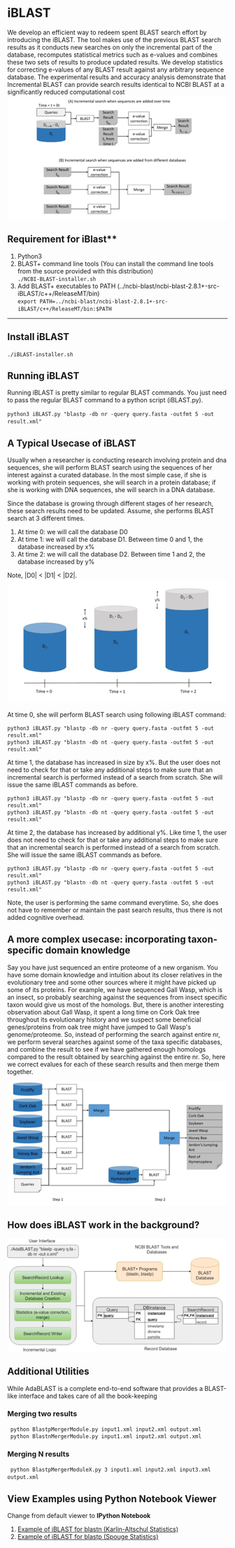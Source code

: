 # iBLAST
We develop an efficient way to redeem spent BLAST search effort by introducing the iBLAST. The tool makes use of the previous BLAST search results as it conducts new searches on only the incremental part of the database, recomputes statistical metrics such as e-values and combines these two sets of results to produce updated results. We develop statistics for correcting e-values of any BLAST result against any arbitrary sequence database. The experimental results and accuracy analysis demonstrate that Incremental BLAST can provide search results identical to NCBI BLAST at a significantly reduced computational cost
![Show](docs/iblast.jpg)
## Requirement for iBlast**

1. Python3
2. BLAST+ command line tools (You can install the command line tools from the source provided with this distribution)  
`./NCBI-BLAST-installer.sh`  
3. Add BLAST+ executables to PATH (../ncbi-blast/ncbi-blast-2.8.1+-src-iBLAST/c++/ReleaseMT/bin)  
 `export PATH=../ncbi-blast/ncbi-blast-2.8.1+-src-iBLAST/c++/ReleaseMT/bin:$PATH`

---

## Install iBLAST

`./iBLAST-installer.sh`


## Running iBLAST
Running iBLAST is pretty similar to regular BLAST commands. You just need to pass the regular BLAST command to a python script (iBLAST.py).

`python3 iBLAST.py "blastp -db nr -query query.fasta -outfmt 5 -out result.xml"`


## A Typical Usecase of iBLAST
Usually when a researcher is conducting research involving protein and dna sequences, she will perform BLAST 
search using the sequences of her interest against a curated database. In the most simple case, if she is 
working with protein sequences, she will search in a protein database; if she is working with DNA sequences, 
she will search in a DNA database.

Since the database is growing through different stages of her research, these search results need to be updated.
Assume, she performs BLAST search at 3 different times.

1. At time 0: we will call the database D0
2. At time 1: we will call the database D1. Between time 0 and 1, the database increased by x%
3. At time 2: we will call the database D2. Between time 1 and 2, the database increased by y%


Note, |D0| < |D1| < |D2|.
![Show](examples/usecase1.jpg)

At time 0, she will perform BLAST search using following iBLAST command:
```
python3 iBLAST.py "blastp -db nr -query query.fasta -outfmt 5 -out result.xml"  
python3 iBLAST.py "blastn -db nt -query query.fasta -outfmt 5 -out result.xml"
```

At time 1, the database has increased in size by x%. But the user does not need to check for that or take any additional
steps to make sure that an incremental search is performed instead of a search from scratch. She will issue the
same iBLAST commands as before.

```
python3 iBLAST.py "blastp -db nr -query query.fasta -outfmt 5 -out result.xml"  
python3 iBLAST.py "blastn -db nt -query query.fasta -outfmt 5 -out result.xml"
```

At time 2, the database has increased by additional y%. Like time 1, the user does not need to check for that or take any additional
steps to make sure that an incremental search is performed instead of a search from scratch. She will issue the
same iBLAST commands as before.

```
python3 iBLAST.py "blastp -db nr -query query.fasta -outfmt 5 -out result.xml"  
python3 iBLAST.py "blastn -db nt -query query.fasta -outfmt 5 -out result.xml"
```

Note, the user is performing the same command everytime. So, she does not have to remember or maintain the past search results, thus there is not added cognitive overhead.

## A more complex usecase: incorporating taxon-specific domain knowledge
Say you have just sequenced an entire proteome of a new organism. You have some domain knowledge and intuition about its closer relatives in the evolutionary tree and some other sources where it 
might have picked up some of its proteins. For example, we have sequenced Gall Wasp, which is an insect, so probably searching against the sequences from insect specific taxon would give us
most of the homologs. But, there is another interesting observation about Gall Wasp, it spent a long time on Cork Oak tree throughout its evolutionary history and we suspect some beneficial 
genes/proteins from oak tree might have jumped to Gall Wasp's genome/proteome. So, instead of performing the search against entire nr, we perform several searches against some of the taxa specific databases,
and combine the result to see if we have gathered enough homologs compared to the result obtained by searching against the entire nr. So, here we correct evalues for each of these search results and then merge them
together.


![Show](docs/taxonblast.jpg)

## How does iBLAST work in the background?
![Show](docs/AdaBLAST-sw-stack.jpg)


## Additional Utilities
While AdaBLAST is a complete end-to-end software that provides a BLAST-like interface and takes care of all 
the book-keeping
### Merging two results
```
 python BlastpMergerModule.py input1.xml input2.xml output.xml 
 python BlastnMergerModule.py input1.xml input2.xml output.xml 
```
### Merging N results
` python BlastpMergerModuleX.py 3 input1.xml input2.xml input3.xml output.xml`

## View Examples using Python Notebook Viewer  
Change from default viewer to **IPython Notebook**  
1. [Example of iBLAST for blastn (Karlin-Altschul Statistics)](https://bitbucket.org/sajal000/incremental-blast/src/master/examples/iBLAST%20Demonstration%20for%20blastn%20(Karlin-Altschul%20Statistics).ipynb?viewer=nbviewer)  
2. [Example of iBLAST for blastp (Spouge Statistics)](https://bitbucket.org/sajal000/incremental-blast/src/master/examples/iBLAST%20Demonstration%20for%20blastp%20(Spouge%20Statistics).ipynb)
